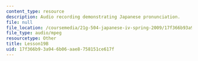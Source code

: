 ```yaml
---
content_type: resource
description: Audio recording demonstrating Japanese pronunciation.
file: null
file_location: /coursemedia/21g-504-japanese-iv-spring-2009/17f366b93a946b06aae8758151ce617f_Lesson19B.mp3
file_type: audio/mpeg
resourcetype: Other
title: Lesson19B
uid: 17f366b9-3a94-6b06-aae8-758151ce617f
---
```

